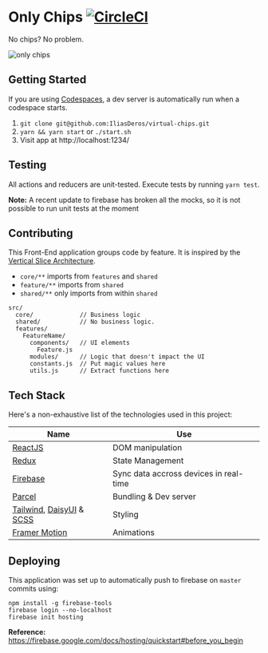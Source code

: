 # Only Chips [![CircleCI](https://circleci.com/gh/IliasDeros/virtual-chips.svg?style=svg)](https://circleci.com/gh/IliasDeros/virtual-chips)

No chips? No problem.

![only chips](https://i.imgur.com/Qjj5Zcw.png)

## Getting Started

If you are using [Codespaces], a dev server is automatically run when a codespace starts.

1. `git clone git@github.com:IliasDeros/virtual-chips.git`
2. `yarn && yarn start` or `./start.sh`
3. Visit app at http://localhost:1234/

[codespaces]: https://github.com/features/codespaces

## Testing

All actions and reducers are unit-tested. Execute tests by running `yarn test`.

**Note:** A recent update to firebase has broken all the mocks, so it is not possible to run unit tests at the moment

## Contributing

This Front-End application groups code by feature.
It is inspired by the [Vertical Slice Architecture].

- `core/**` imports from `features` and `shared`
- `feature/**` imports from `shared`
- `shared/**` only imports from within `shared`

```
src/
  core/             // Business logic
  shared/           // No business logic.
  features/
    FeatureName/
      components/   // UI elements
        Feature.js
      modules/      // Logic that doesn't impact the UI
      constants.js  // Put magic values here
      utils.js      // Extract functions here
```

[vertical slice architecture]: https://www.youtube.com/watch?v=cVVMbuKmNes

## Tech Stack

Here's a non-exhaustive list of the technologies used in this project:

| Name                           | Use                                    |
| ------------------------------ | -------------------------------------- |
| [ReactJS]                      | DOM manipulation                       |
| [Redux]                        | State Management                       |
| [Firebase]                     | Sync data accross devices in real-time |
| [Parcel]                       | Bundling & Dev server                  |
| [Tailwind], [DaisyUI] & [SCSS] | Styling                                |
| [Framer Motion]                | Animations                             |

[reactjs]: https://reactjs.org/
[redux]: https://redux.js.org/
[firebase]: https://firebase.google.com/products/realtime-database/
[parcel]: https://parceljs.org/
[tailwind]: https://tailwindcss.com/
[daisyui]: https://daisyui.com/
[scss]: https://sass-lang.com/
[framer motion]: https://www.framer.com/motion/

## Deploying

This application was set up to automatically push to firebase on `master` commits using:

```
npm install -g firebase-tools
firebase login --no-localhost
firebase init hosting
```

**Reference:** https://firebase.google.com/docs/hosting/quickstart#before_you_begin
